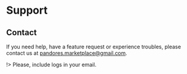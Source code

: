 
# Support

## Contact
If you need help, have a feature request or experience troubles, please contact us at [pandores.marketplace@gmail.com](mailto:pandores.marketplace+DiscordFeatures@gmail.com?subject=Discord%20Features%20-%20).

!> Please, include logs in your email.
